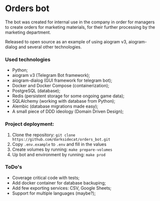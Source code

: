 # Orders bot
The bot was created for internal use in the company in order for managers to create orders for marketing materials, for their further processing by the marketing department.

Released to open source as an example of using aiogram v3, aiogram-dialog and several other technologies.

### Used technologies
* Python;
* aiogram v3 (Telegram Bot framework);
* aiogram-dialog (GUI framework for telegram bot);
* Docker and Docker Compose (containerization);
* PostgreSQL (database);
* Redis (persistent storage for some ongoing game data);
* SQLAlchemy (working with database from Python);
* Alembic (database migrations made easy);
* A small piece of DDD ideology (Domain Driven Design);

### Project deployment:
1. Clone the repository:
    `git clone https://github.com/darksidecat/orders_bot.git`
2. Copy `.env.example` to `.env` and fill in the values
4. Create volumes by running:
    `make prepare-volumes`
5. Up bot and environment by running:
    `make prod`

### ToDo's
* Coverage critical code with tests;
* Add docker container for database backuping;
* Add few exporting services: CSV, Google Sheets;
* Support for multiple languages (maybe?);